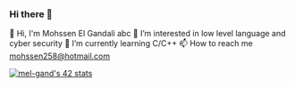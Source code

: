 ### Hi there 👋
👋 Hi, I'm Mohssen El Gandali
abc
👀 I’m interested in low level language and cyber security
🌱 I’m currently learning C/C++
📫 How to reach me mohssen258@hotmail.com

<!--
**MElGandali/MElGandali** is a ✨ _special_ ✨ repository because its `README.md` (this file) appears on your GitHub profile.

Here are some ideas to get you started:

- 🔭 I’m currently working on ...
- 🌱 I’m currently learning ...
- 👯 I’m looking to collaborate on ...
- 🤔 I’m looking for help with ...
- 💬 Ask me about ...
- 📫 How to reach me: ...
- 😄 Pronouns: ...
- ⚡ Fun fact: ...
-->
[![mel-gand's 42 stats](https://badge.mediaplus.ma/binary/mel-gand)](https://github.com/oakoudad/badge42)
